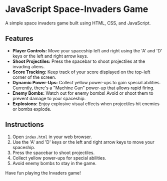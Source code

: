 # JavaScript Space-Invaders Game

A simple space invaders game built using HTML, CSS, and JavaScript.

## Features

- **Player Controls:** Move your spaceship left and right using the 'A' and 'D' keys or the left and right arrow keys.
- **Shoot Projectiles:** Press the spacebar to shoot projectiles at the invading aliens.
- **Score Tracking:** Keep track of your score displayed on the top-left corner of the screen.
- **Dynamic Power-Ups:** Collect yellow power-ups to gain special abilities. Currently, there's a "Machine Gun" power-up that allows rapid firing.
- **Enemy Bombs:** Watch out for enemy bombs! Avoid or shoot them to prevent damage to your spaceship.
- **Explosions:** Enjoy explosive visual effects when projectiles hit enemies or bombs explode.

## Instructions

1. Open `index.html` in your web browser.
2. Use the 'A' and 'D' keys or the left and right arrow keys to move your spaceship.
3. Press the spacebar to shoot projectiles.
4. Collect yellow power-ups for special abilities.
5. Avoid enemy bombs to stay in the game.

Have fun playing the Invaders game!
